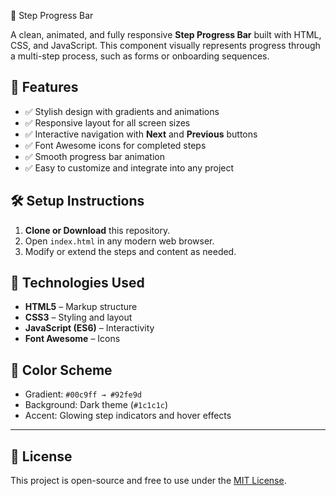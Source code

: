  🔄 Step Progress Bar

A clean, animated, and fully responsive **Step Progress Bar** built with HTML, CSS, and JavaScript. 
This component visually represents progress through a multi-step process, such as forms or onboarding sequences.

## 🚀 Features

- ✅ Stylish design with gradients and animations
- ✅ Responsive layout for all screen sizes
- ✅ Interactive navigation with **Next** and **Previous** buttons
- ✅ Font Awesome icons for completed steps
- ✅ Smooth progress bar animation
- ✅ Easy to customize and integrate into any project

## 🛠️ Setup Instructions

1. **Clone or Download** this repository.
2. Open `index.html` in any modern web browser.
3. Modify or extend the steps and content as needed.

## 🧰 Technologies Used

- **HTML5** – Markup structure
- **CSS3** – Styling and layout
- **JavaScript (ES6)** – Interactivity
- **Font Awesome** – Icons

## 🎨 Color Scheme

- Gradient: `#00c9ff → #92fe9d`
- Background: Dark theme (`#1c1c1c`)
- Accent: Glowing step indicators and hover effects



---

## 📄 License

This project is open-source and free to use under the [MIT License](https://choosealicense.com/licenses/mit/).
